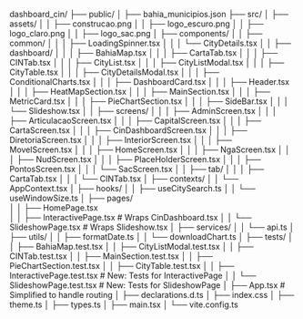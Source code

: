 dashboard_cin/
├── public/
│   ├── bahia_municipios.json
├── src/
│   ├── assets/
│   │   ├── construcao.png
│   │   ├── logo_escuro.png
│   │   ├── logo_claro.png
│   │   ├── logo_sac.png
│   ├── components/
│   │   ├── common/
│   │   │   ├── LoadingSpinner.tsx
│   │   │   └── CityDetails.tsx
│   │   ├── dashboard/
│   │   │   ├── BahiaMap.tsx
│   │   │   ├── CartaTab.tsx
│   │   │   ├── CINTab.tsx
│   │   │   ├── CityList.tsx
│   │   │   ├── CityListModal.tsx
│   │   │   ├── CityTable.tsx
│   │   │   ├── CityDetailsModal.tsx
│   │   │   ├── ConditionalCharts.tsx
│   │   │   ├── DashboardCard.tsx
│   │   │   ├── Header.tsx
│   │   │   ├── HeatMapSection.tsx
│   │   │   ├── MainSection.tsx
│   │   │   ├── MetricCard.tsx
│   │   │   ├── PieChartSection.tsx
│   │   │   ├── SideBar.tsx
│   │   │   └── Slideshow.tsx
│   │   ├── screens/
│   │   │   ├── AdminScreen.tsx
│   │   │   ├── ArticulacaoScreen.tsx
│   │   │   ├── CapitalScreen.tsx
│   │   │   ├── CartaScreen.tsx
│   │   │   ├── CinDashboardScreen.tsx
│   │   │   ├── DiretoriaScreen.tsx
│   │   │   ├── InteriorScreen.tsx
│   │   │   ├── MovelScreen.tsx
│   │   │   ├── HomeScreen.tsx
│   │   │   ├── NgaScreen.tsx
│   │   │   ├── NudScreen.tsx
│   │   │   ├── PlaceHolderScreen.tsx
│   │   │   ├── PontosScreen.tsx
│   │   │   └── SacScreen.tsx
│   │   ├── tab/
│   │   │   ├── CartaTab.tsx
│   │   │   └── CINTab.tsx
│   ├── contexts/
│   │   └── AppContext.tsx
│   ├── hooks/
│   │   ├── useCitySearch.ts
│   │   └── useWindowSize.ts
│   ├── pages/  
│   │   ├── HomePage.tsx                        
│   │   ├── InteractivePage.tsx         # Wraps CinDashboard.tsx
│   │   └── SlideshowPage.tsx           # Wraps Slideshow.tsx
│   ├── services/
│   │   └── api.ts
│   ├── utils/
│   │   ├── formatDate.ts
│   │   └── downloadChart.ts
│   ├── tests/
│   │   ├── BahiaMap.test.tsx
│   │   ├── CityListModal.test.tsx
│   │   ├── CINTab.test.tsx
│   │   ├── MainSection.test.tsx
│   │   ├── PieChartSection.test.tsx
│   │   ├── CityTable.test.tsx
│   │   ├── InteractivePage.test.tsx    # New: Tests for InteractivePage
│   │   └── SlideshowPage.test.tsx      # New: Tests for SlideshowPage
│   ├── App.tsx                         # Simplified to handle routing
│   ├── declarations.d.ts
│   ├── index.css
│   ├── theme.ts
│   ├── types.ts
│   ├── main.tsx
│   └── vite.config.ts